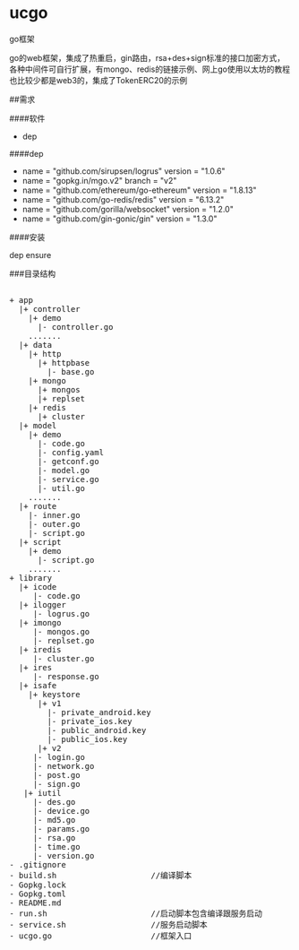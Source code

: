 # ucgo
go框架

go的web框架，集成了热重启，gin路由，rsa+des+sign标准的接口加密方式，各种中间件可自行扩展，有mongo、redis的链接示例、网上go使用以太坊的教程也比较少都是web3的，集成了TokenERC20的示例

##需求

####软件

* dep

####dep
* name = "github.com/sirupsen/logrus"
  version = "1.0.6"
* name = "gopkg.in/mgo.v2"
  branch = "v2"
* name = "github.com/ethereum/go-ethereum"
  version = "1.8.13"
* name = "github.com/go-redis/redis"
  version = "6.13.2"
* name = "github.com/gorilla/websocket"
  version = "1.2.0"
* name = "github.com/gin-gonic/gin"
  version = "1.3.0"

####安装

dep ensure

###目录结构
<pre>

+ app                    
  |+ controller
    |+ demo
      |- controller.go
    .......
  |+ data  
    |+ http
      |+ httpbase
        |- base.go
    |+ mongo
      |+ mongos
      |+ replset
    |+ redis
      |+ cluster
  |+ model
    |+ demo
      |- code.go
      |- config.yaml
      |- getconf.go
      |- model.go
      |- service.go
      |- util.go
    .......
  |+ route
    |- inner.go
    |- outer.go
    |- script.go
  |+ script
    |+ demo
      |- script.go
    .......
+ library
  |+ icode
     |- code.go
  |+ ilogger
     |- logrus.go
  |+ imongo
     |- mongos.go
     |- replset.go
  |+ iredis
     |- cluster.go
  |+ ires
     |- response.go
  |+ isafe
    |+ keystore
      |+ v1
        |- private_android.key
        |- private_ios.key
        |- public_android.key
        |- public_ios.key
      |+ v2
     |- login.go
     |- network.go
     |- post.go
     |- sign.go
   |+ iutil
     |- des.go
     |- device.go
     |- md5.go
     |- params.go
     |- rsa.go
     |- time.go
     |- version.go
- .gitignore
- build.sh                    //编译脚本
- Gopkg.lock                         
- Gopkg.toml                
- README.md               
- run.sh                      //启动脚本包含编译跟服务启动
- service.sh                  //服务启动脚本
- ucgo.go                     //框架入口

</pre>
